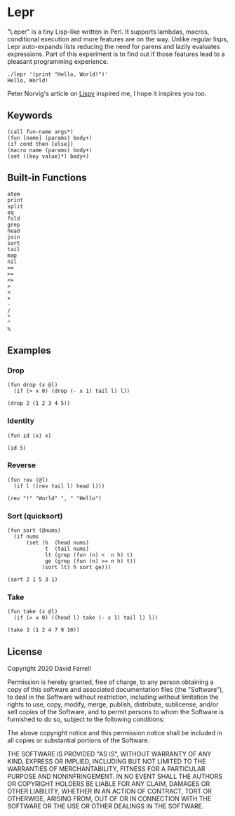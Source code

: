 Lepr
====
"Leper" is a tiny Lisp-like written in Perl. It supports lambdas, macros, conditional execution and more features are on the way. Unlike regular lisps, Lepr auto-expands lists reducing the need for parens and lazily evaluates expressions. Part of this experiment is to find out if those features lead to a pleasant programming experience.

    ./lepr '(print "Hello, World!")'
    Hello, World!

Peter Norvig's article on [Lispy](https://norvig.com/lispy.html) inspired me, I hope it inspires you too.

Keywords
--------
    (call fun-name args*)
    (fun [name] (params) body+)
    (if cond then [else])
    (macro name (params) body+)
    (set ((key value)*) body+)

Built-in Functions
------------------
    atom
    print
    split
    eq
    fold
    grep
    head
    join
    sort
    tail
    map
    nil
    ==
    >=
    <=
    >
    <
    +
    -
    /
    *
    ^
    %

Examples
--------
### Drop
    (fun drop (x @l)
      (if (> x 0) (drop (- x 1) tail l) l))

    (drop 2 (1 2 3 4 5))

### Identity
    (fun id (x) x)

    (id 5)

### Reverse
    (fun rev (@l)
      (if l ((rev tail l) head l)))

    (rev "!" "World" ", " "Hello")

### Sort (quicksort)
    (fun sort (@nums)
      (if nums
          (set (h  (head nums)
                t  (tail nums)
                lt (grep (fun (n) <  n h) t)
                ge (grep (fun (n) >= n h) t))
               (sort lt) h sort ge)))

    (sort 2 1 5 3 1)

### Take
    (fun take (x @l)
      (if (> x 0) ((head l) take (- x 1) tail l) l))

    (take 3 (1 2 4 7 9 10))

License
-------
Copyright 2020 David Farrell

Permission is hereby granted, free of charge, to any person obtaining a copy of this software and associated documentation files (the "Software"), to deal in the Software without restriction, including without limitation the rights to use, copy, modify, merge, publish, distribute, sublicense, and/or sell copies of the Software, and to permit persons to whom the Software is furnished to do so, subject to the following conditions:

The above copyright notice and this permission notice shall be included in all copies or substantial portions of the Software.

THE SOFTWARE IS PROVIDED "AS IS", WITHOUT WARRANTY OF ANY KIND, EXPRESS OR IMPLIED, INCLUDING BUT NOT LIMITED TO THE WARRANTIES OF MERCHANTABILITY, FITNESS FOR A PARTICULAR PURPOSE AND NONINFRINGEMENT. IN NO EVENT SHALL THE AUTHORS OR COPYRIGHT HOLDERS BE LIABLE FOR ANY CLAIM, DAMAGES OR OTHER LIABILITY, WHETHER IN AN ACTION OF CONTRACT, TORT OR OTHERWISE, ARISING FROM, OUT OF OR IN CONNECTION WITH THE SOFTWARE OR THE USE OR OTHER DEALINGS IN THE SOFTWARE.
